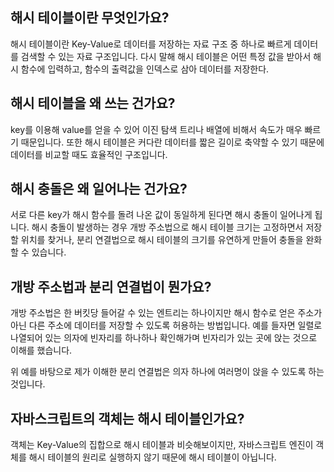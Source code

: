 ## 해시 테이블이란 무엇인가요?

해시 테이블이란 Key-Value로 데이터를 저장하는 자료 구조 중 하나로 빠르게 데이터를 검색할 수 있는 자료 구조입니다. 다시 말해 해시 테이블은 어떤 특정 값을 받아서 해시 함수에 입력하고, 함수의 출력값을 인덱스로 삼아 데이터를 저장한다.

## 해시 테이블을 왜 쓰는 건가요?

key를 이용해 value를 얻을 수 있어 이진 탐색 트리나 배열에 비해서 속도가 매우 빠르기 때문입니다. 또한 해시 테이블은 커다란 데이터를 짧은 길이로 축약할 수 있기 때문에 데이터를 비교할 때도 효율적인 구조입니다.

## 해시 충돌은 왜 일어나는 건가요?

서로 다른 key가 해시 함수를 돌려 나온 값이 동일하게 된다면 해시 충돌이 일어나게 됩니다.
해시 충돌이 발생하는 경우 개방 주소법으로 해시 테이블 크기는 고정하면서 저장할 위치를 찾거나, 분리 연결법으로 해시 테이블의 크기를 유연하게 만들어 충돌을 완화할 수 있습니다.

## 개방 주소법과 분리 연결법이 뭔가요?

개방 주소법은 한 버킷당 들어갈 수 있는 엔트리는 하나이지만 해시 함수로 얻은 주소가 아닌 다른 주소에 데이터를 저장할 수 있도록 허용하는 방법입니다.
예를 들자면 일렬로 나열되어 있는 의자에 빈자리를 하나하나 확인해가며 빈자리가 있는 곳에 앉는 것으로 이해를 했습니다.

위 예를 바탕으로 제가 이해한 분리 연결법은 의자 하나에 여러명이 앉을 수 있도록 하는 것입니다.

## 자바스크립트의 객체는 해시 테이블인가요?

객체는 Key-Value의 집합으로 해시 테이블과 비슷해보이지만, 자바스크립트 엔진이 객체를 해시 테이블의 원리로 실행하지 않기 때문에 해시 테이블이 아닙니다.
